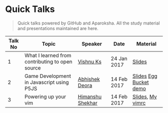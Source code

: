 # Quick Talks
> Quick talks powered by GitHub and Aparoksha. All the study material and presentations maintained are here.

|Talk No | Topic                                          |Speaker      | Date      |Material|
|---|------------------------------------------------|-------------|-----------|-----|
|1  |What I learned from contributing to open source |[Vishnu Ks](https://github.com/hackerkid)|24 Jan 2017|[Slides](https://github.com/hackerkid/talks/blob/master/pdf/WILFCTOS.pdf)|
|2  |Game Development in Javascript using P5JS|[Abhishek Deora](https://github.com/adeora7)|14 Feb 2017|[Slides](https://github.com/adeora7/quick_talks_slides) [Egg Bucket demo](https://github.com/adeora7/egg_and_bucket)|
|3  |Powering up your vim |[Himanshu Shekhar](https://github.com/himanshub16)|14 Feb 2017|[Slides](https://docs.google.com/presentation/d/1wG_VA3pk0oiF84wYeWg8_0C1GOA7pm1cbsrFTCALRrg/edit?usp=sharing), [My vimrc](https://raw.githubusercontent.com/himanshub16/MyScripts/master/vimrc)|
